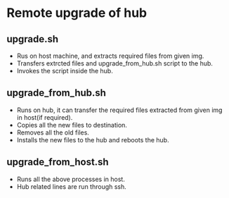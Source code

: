 # Remote upgrade of hub

## upgrade.sh
* Rus on host machine, and extracts required files from given img.
* Transfers extrcted files and upgrade_from_hub.sh script to the hub.
* Invokes the script inside the hub.

## upgrade_from_hub.sh
* Runs on hub, it can transfer the required files extracted from given img in host(if required).
* Copies all the new files to destination.
* Removes all the old files.
* Installs the new files to the hub and reboots the hub.

## upgrade_from_host.sh
* Runs all the above processes in host.
* Hub related lines are run through ssh.